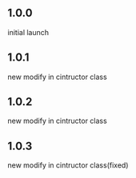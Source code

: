 ## 1.0.0

 initial launch

## 1.0.1
 new modify in cintructor class

## 1.0.2
 new modify in cintructor class

## 1.0.3
 new modify in cintructor class(fixed)

